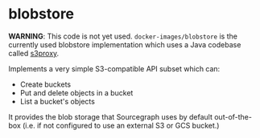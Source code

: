 # blobstore

**WARNING**: This code is not yet used. `docker-images/blobstore` is the currently used blobstore implementation which uses a Java codebase called [s3proxy](https://github.com/sourcegraph/s3proxy).

Implements a very simple S3-compatible API subset which can:

- Create buckets
- Put and delete objects in a bucket
- List a bucket's objects

It provides the blob storage that Sourcegraph uses by default out-of-the-box (i.e. if not configured to use an external S3 or GCS bucket.)

